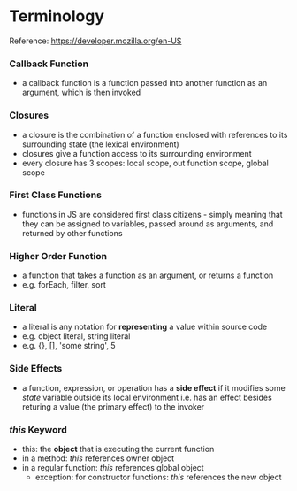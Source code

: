 # Terminology
Reference: https://developer.mozilla.org/en-US

### Callback Function
- a callback function is a function passed into another function as an argument, which is then invoked

### Closures
- a closure is the combination of a function enclosed with references to its surrounding state (the lexical environment)
- closures give a function access to its surrounding environment
- every closure has 3 scopes: local scope, out function scope, global scope

### First Class Functions
- functions in JS are considered first class citizens - simply meaning that they can be assigned to variables, passed around as arguments, and returned by other functions

### Higher Order Function
- a function that takes a function as an argument, or returns a function
- e.g. forEach, filter, sort

### Literal
- a literal is any notation for **representing** a value within source code
- e.g. object literal, string literal
- e.g. {}, [], 'some string', 5

### Side Effects
- a function, expression, or operation has a **side effect** if it modifies some *state* variable outside its local environment i.e. has an effect besides returing a value (the primary effect) to the invoker

### *this* Keyword
- this: the **object** that is executing the current function
- in a method: *this* references owner object
- in a regular function: *this* references global object
  - exception: for constructor functions: *this* references the new object
